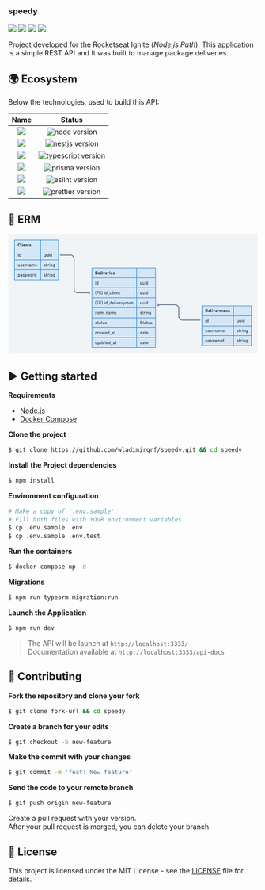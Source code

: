 ### speedy

[![](https://img.shields.io/github/repo-size/wladimirgrf/speedy?color=%23FFB000&labelColor=000000)]()
[![](https://img.shields.io/github/last-commit/wladimirgrf/speedy?color=%23FFB000&labelColor=000000)](https://github.com/wladimirgrf/certification/commits/master)
[![](https://img.shields.io/github/issues/wladimirgrf/speedy?color=%23FFB000&labelColor=000000)](https://github.com/wladimirgrf/certification/issues)
[![](https://img.shields.io/github/license/wladimirgrf/speedy?color=%23FFB000&labelColor=000000)]()

Project developed for the Rocketseat Ignite (_Node.js Path_). This application is a simple REST API and It was built to manage package deliveries.

## 🌍 Ecosystem

Below the technologies, used to build this API:

|                      Name                                   |                         Status                          |
|:-----------------------------------------------------------:|:-------------------------------------------------------:|
|<img height="58" src="https://cdn.worldvectorlogo.com/logos/nodejs-1.svg"> | <img alt="node version" src="https://img.shields.io/badge/nodejs-v16.15-blue?color=%23FFB000&labelColor=000000"> |
|<img height="60" src="https://cdn.worldvectorlogo.com/logos/nestjs.svg"> | <img alt="nestjs version" src="https://img.shields.io/badge/nestjs-v8.0-blue?color=%23FFB000&labelColor=000000">|
|<img height="55" src="https://cdn.worldvectorlogo.com/logos/typescript.svg"> | <img alt="typescript version" src="https://img.shields.io/badge/typescript-v4.3-blue?color=%23FFB000&labelColor=000000"> |
|<img height="55" src="https://cdn.worldvectorlogo.com/logos/prisma-4.svg"> | <img alt="prisma version" src="https://img.shields.io/badge/prisma-v3.10-blue?color=%23FFB000&labelColor=000000"> |
|<img height="55" src="https://cdn.worldvectorlogo.com/logos/eslint-1.svg"> | <img alt="eslint version" src="https://img.shields.io/badge/eslint-v8.0-blue?color=%23FFB000&labelColor=000000"> |
|<img height="55" src="https://cdn.worldvectorlogo.com/logos/prettier-2.svg"> | <img alt="prettier version" src="https://img.shields.io/badge/prettier-v2.3-blue?color=%23FFB000&labelColor=000000"> |

## 🧱 ERM

![](.github/assets/diagram.png)

## ▶️ Getting started

**Requirements**

- [Node.js](https://nodejs.org/en/)
- [Docker Compose](https://docs.docker.com/compose/install/)

**Clone the project**
```bash
$ git clone https://github.com/wladimirgrf/speedy.git && cd speedy
```

**Install the Project dependencies**
```bash
$ npm install
```

**Environment configuration**
```bash
# Make a copy of '.env.sample'
# Fill both files with YOUR environment variables.
$ cp .env.sample .env
$ cp .env.sample .env.test
```

**Run the containers**
```bash
$ docker-compose up -d
```

**Migrations**
```bash
$ npm run typeorm migration:run
```

**Launch the Application**
```bash
$ npm run dev
```

>The API will be launch at `http://localhost:3333/`<br>
>Documentation available at `http://localhost:3333/api-docs`


## 🤝 Contributing

**Fork the repository and clone your fork**

```bash
$ git clone fork-url && cd speedy
```

**Create a branch for your edits**
```bash
$ git checkout -b new-feature
```

**Make the commit with your changes**
```bash
$ git commit -m 'feat: New feature'
```

**Send the code to your remote branch**
```bash
$ git push origin new-feature
```

Create a pull request with your version. <br>
After your pull request is merged, you can delete your branch.


## 📝 License

This project is licensed under the MIT License - see the [LICENSE](LICENSE) file for details.

